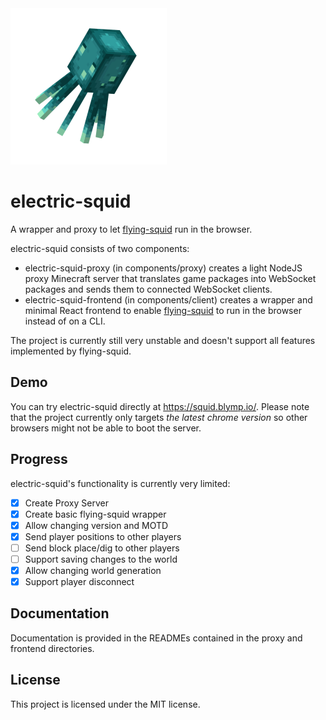 <img src="components/client/src/logo.png" width="250" height="250" />

# electric-squid

A wrapper and proxy to let [flying-squid](https://github.com/PrismarineJS/flying-squid) run in the browser.

electric-squid consists of two components:

- electric-squid-proxy (in components/proxy) creates a light NodeJS proxy Minecraft server that translates game packages into WebSocket packages and sends them to connected WebSocket clients.
- electric-squid-frontend (in components/client) creates a wrapper and minimal React frontend to enable [flying-squid](https://github.com/PrismarineJS/flying-squid) to run in the browser instead of on a CLI.

The project is currently still very unstable and doesn't support all features implemented by flying-squid.

## Demo

You can try electric-squid directly at <https://squid.blymp.io/>. Please note that the project currently only targets _the latest chrome version_ so other browsers might not be able to boot the server.

## Progress

electric-squid's functionality is currently very limited:

- [x] Create Proxy Server
- [x] Create basic flying-squid wrapper
- [x] Allow changing version and MOTD
- [x] Send player positions to other players
- [ ] Send block place/dig to other players
- [ ] Support saving changes to the world
- [x] Allow changing world generation
- [x] Support player disconnect

## Documentation

Documentation is provided in the READMEs contained in the proxy and frontend directories.

## License

This project is licensed under the MIT license.
